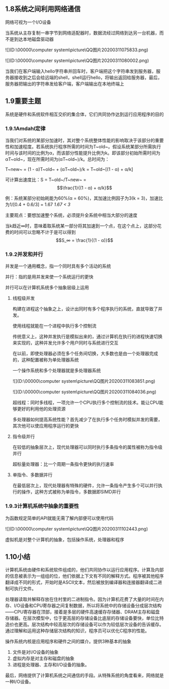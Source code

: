 ## 1.8系统之间利用网络通信

网络可视为一个I/O设备

当系统从主存复制一串字节到网络适配器时，数据流经过网络到达另一台机器，而不是到达本地磁盘驱动器

![](D:\00000\computer system\picture\QQ图片20200311075833.png)

![](D:\00000\computer system\picture\QQ图片20200311080002.png)

当我们在客户端输入hello字符串并回车时，客户端把这个字符串发到服务器，服务器接收到之后会给远端的shell，shell运行hello，将输出返回给服务器，最后，服务器把输出的字符串发给客户端，客户端输出在本地终端上

## 1.9重要主题

系统是硬件和系统软件相互交织的集合体，它们共同协作达到运行应用程序的目的

### 1.9.1Amdahl定律

当我们对系统的某部分加速时，其对整个系统整体性能的影响取决于该部分的重要性和加速程度。若系统执行程序所需的时间为T~old~。假设系统某部分所需执行时间与该时间的比例为α，而该部分性能提升比例为k。即该部分初始所需时间为αT~old~，现在所需时间为(αT~old~)/k。总时间为：

T~new~ = (1 - α)T~old~ + (αT~old~)/k = T~old~[(1 - α) + α/k]

可计算出速度比：S = T~old~/T~new~ = $$\frac{1}{(1 - α) + α/k}$$

例：系统某部分初始耗能为60%(α = 60%)，其加速比例因子为3(k = 3)，加速比为1/[0.4 + 0.6/3] = 1.67 *1.67 <  3*

主要观点：要想加速整个系统，必须提升全系统中相当大部分的速度

当k趋近∞时，意味着取系统某一部分将其加速到一个点，在这个点上，这部分花费的时间可以忽略不计于是可以得到$$S_∞ = \frac{1}{(1 - α)}$$

### 1.9.2并发和并行

并发是一个通用概念，指一个同时具有多个活动的系统

并行：指的是用并发来使一个系统运行的更快

并行可以在计算机系统多个抽象层级上运用

1. 线程级并发

   构建在进程这个抽象之上，设计出同时有多个程序执行的系统，直就导致了并发。

   使用线程就能在一个进程中执行多个控制流

   传统意义上，这种并发执行是模拟出来的，通过计算机在执行的进程快速切换来实现的，这种并发允许多个用户同时与系统进行交互

   在以前，即使处理器必须在多个任务间切换，大多数也是由一个处理器完成的，这种配置被称为单处理器系统

   一个操作系统和多个处理器就是多处理器系统

   ![](D:\00000\computer system\picture\QQ图片20200311083851.png)

   ![](D:\00000\computer system\picture\QQ图片20200311084036.png)

   超线程：同时多线程，一项允许一个CPU执行多个控制流的技术。能让CPU能够更好的利用他的处理资源

   多处理器如何提高系统性能？首先减少了在执行多个任务时模拟并发的需要，其次他可以使应用程序运行的更快

2. 指令级并行

   在较低的抽象层次上，现代处理器可以同时执行多条指令的属性被称为指令级并行

   超标量处理器：比一个周期一条指令更快的执行速率

3. 单指令、多数据并行

   在最低层次上，现代处理器有特殊的硬件，允许一条指令产生多个可以并行执行的操作，这种方式被称为单指令，多数据即SIMD并行

### 1.9.3计算机系统中抽象的重要性

为函数规定简单的API就能无需了解内部便可以使用代码

![](D:\00000\computer system\picture\QQ图片20200311102443.png)

虚拟机是对整个计算机的抽象，包括操作系统，处理器和程序

## 1.10小结

计算机系统由硬件和系统软件组成的，他们共同协作以运行应用程序。计算及内部的信息被表示为一组组的位，他们依据上下文有不同的解释方式。程序被其他程序翻译成不同的形式，开始时是ASCII文本，然后被放到编译器和连接器翻译成二进制可执行文件。

处理器读取并解释存放在住村里的二进制指令。因为计算机花费了大量的时间在内存、I/O设备和CPU寄存器之间复制数据，所以将系统中的存储设备分成层次结构——CPU寄存器在顶部，接着是多层的硬件高速缓存存储器、DRAM主存和磁盘存储器。在层次模型中，位于更高层的存储设备比底层的存储设备要快，单位比特造价也更高。层次结构中较高层次的存储设备可以作为较低层次设备的告诉缓存。通过理解和运用这种存储层次结构的知识，程序员可以优化C程序的性能。

操作系统内核是应用程序和硬件之间的媒介。提供3种基本的抽象

1. 文件是对I/O设备的抽象
2. 虚拟内存是对主存和磁盘的抽象
3. 进程是处理器、主存和I/O设备的抽象。

最后，网络提供了计算机系统之间通信的手段。从特殊系统的角度看来，网络就是一种I/O设备。